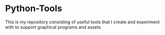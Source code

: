 # Python-Tools
This is my repository consisting of useful tools that I create and experiment with to support graphical programs and assets
